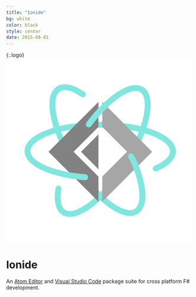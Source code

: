 ```yaml
---
title: "Ionide"
bg: white
color: black
style: center
date: 2015-08-01
---
```

{:.logo}
![](/img/ionide.png)

# Ionide

An [Atom Editor](http://atom.io) and [Visual Studio Code](https://code.visualstudio.com/) package suite for cross platform F# development.

